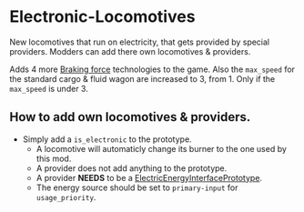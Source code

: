 # Electronic-Locomotives

New locomotives that run on electricity, that gets provided by special providers.
Modders can add there own locomotives & providers.

Adds 4 more [Braking force](https://wiki.factorio.com/Braking_force_(research)) technologies to the game.
Also the `max_speed` for the standard cargo & fluid wagon are increased to 3, from 1. Only if the `max_speed` is under 3.

## How to add own locomotives & providers.
- Simply add a `is_electronic` to the prototype.
  - A locomotive will automaticly change its burner to the one used by this mod.
  - A provider does not add anything to the prototype.
  - A provider **NEEDS** to be a [ElectricEnergyInterfacePrototype](https://lua-api.factorio.com/latest/prototypes/ElectricEnergyInterfacePrototype.html).
  - The energy source should be set to `primary-input` for `usage_priority`.